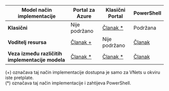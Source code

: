 | **Model način implementacije** | **Portal za Azure** | **Klasični Portal** | **PowerShell** |
|---|---|---|---|
|**Klasični** | Nije podržano | [Članak *](../articles/vpn-gateway/virtual-networks-configure-vnet-to-vnet-connection.md) | Podržana |
|**Voditelj resursa** | [Članak +](../articles/vpn-gateway-howto-vnet-vnet-resource-manager-portal.md) |Nije podržano | [Članak](../articles/vpn-gateway/vpn-gateway-vnet-vnet-rm-ps.md)|
|**Veza između različitih implementacije modela** | [Članak *](../articles/vpn-gateway/vpn-gateway-connect-different-deployment-models-portal.md) | [Članak *](../articles/vpn-gateway/vpn-gateway-connect-different-deployment-models-portal.md) |[Članak](../articles/vpn-gateway/vpn-gateway-connect-different-deployment-models-powershell.md)|

(+) označava taj način implementacije dostupna je samo za VNets u okviru iste pretplate.<br>
(*) označava taj način implementacije i zahtijeva PowerShell.


